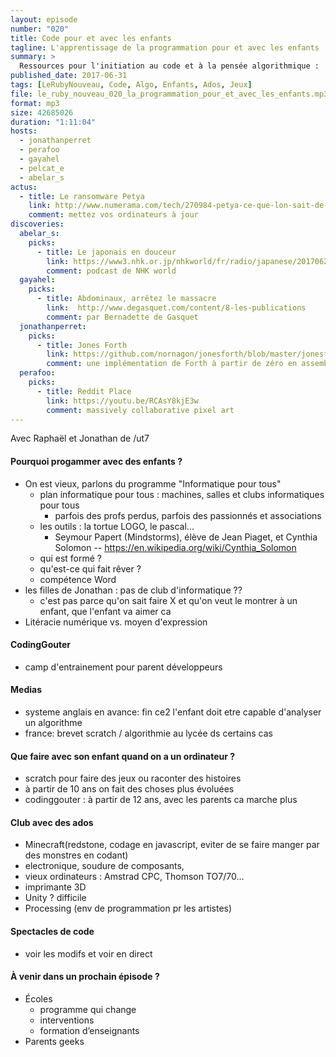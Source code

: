 ```yaml
---
layout: episode
number: "020"
title: Code pour et avec les enfants
tagline: L'apprentissage de la programmation pour et avec les enfants
summary: >
  Ressources pour l'initiation au code et à la pensée algorithmique :
published_date: 2017-06-31
tags: [LeRubyNouveau, Code, Algo, Enfants, Ados, Jeux]
file: le_ruby_nouveau_020_la_programmation_pour_et_avec_les_enfants.mp3
format: mp3
size: 42685026
duration: "1:11:04"
hosts:
  - jonathanperret
  - perafoo
  - gayahel
  - pelcat_e
  - abelar_s
actus:
  - title: Le ransomware Petya
    link: http://www.numerama.com/tech/270984-petya-ce-que-lon-sait-de-lattaque-mondiale-au-ransomware-en-cours.html
    comment: mettez vos ordinateurs à jour
discoveries:
  abelar_s:
    picks:
      - title: Le japonais en douceur
        link: https://www3.nhk.or.jp/nhkworld/fr/radio/japanese/201706230600/
        comment: podcast de NHK world
  gayahel:
    picks:
      - title: Abdominaux, arrêtez le massacre
        link:  http://www.degasquet.com/content/8-les-publications
        comment: par Bernadette de Gasquet
  jonathanperret:
    picks:
      - title: Jones Forth
        link: https://github.com/nornagon/jonesforth/blob/master/jonesforth.S
        comment: une implémentation de Forth à partir de zéro en assembleur x86
  perafoo:
    picks:
      - title: Reddit Place
        link: https://youtu.be/RCAsY8kjE3w
        comment: massively collaborative pixel art
---
```

Avec Raphaël et Jonathan de /ut7

#### Pourquoi progammer avec des enfants ?

  * On est vieux, parlons du programme "Informatique pour tous"
    * plan informatique pour tous : machines, salles et clubs informatiques pour tous
      * parfois des profs perdus, parfois des passionnés et associations
    * les outils : la tortue LOGO, le pascal...
      * Seymour Papert (Mindstorms), élève de Jean Piaget, et Cynthia Solomon -- https://en.wikipedia.org/wiki/Cynthia_Solomon
    * qui est formé ?
    * qu'est-ce qui fait rêver ?
    * compétence Word
  * les filles de Jonathan : pas de club d'informatique ??
    * c'est pas parce qu'on sait faire X et qu'on veut le montrer à un enfant, que l'enfant va aimer ca
  * Litéracie numérique vs. moyen d'expression

#### CodingGouter

  * camp d'entrainement pour parent développeurs

#### Medias

  * systeme anglais en avance: fin ce2 l'enfant doit etre capable d'analyser un algorithme
  * france: brevet scratch / algorithmie au lycée ds certains cas

#### Que faire avec son enfant quand on a un ordinateur ?

  * scratch pour faire des jeux ou raconter des histoires
  * à partir de 10 ans on fait des choses plus évoluées
  * codinggouter : à partir de 12 ans, avec les parents ca marche plus

#### Club avec des ados

  * Minecraft(redstone, codage en javascript, eviter de se faire manger par des monstres en codant)
  * electronique, soudure de composants,
  * vieux ordinateurs : Amstrad CPC, Thomson TO7/70…
  * imprimante 3D
  * Unity ? difficile
  * Processing (env de programmation pr les artistes)

#### Spectacles de code

  * voir les modifs et voir en direct


#### À venir dans un prochain épisode ?

  * Écoles
    * programme qui change
    * interventions
    * formation d’enseignants
  * Parents geeks
